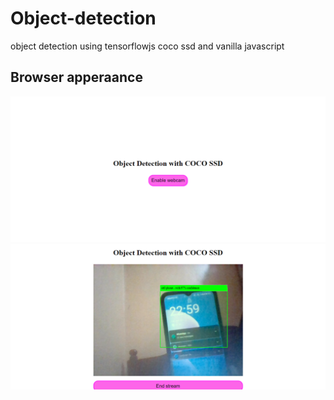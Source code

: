 # Object-detection
object detection using tensorflowjs coco ssd and vanilla javascript

## Browser apperaance
![enable](./assets/enable.png)
![enable](./assets/webcam.png)